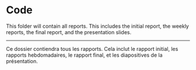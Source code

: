 # Code

This folder will contain all reports. This includes the initial report, the weekly reports, the final report, and the presentation slides.

--------------------------------------------------------------------

Ce dossier contiendra tous les rapports. Cela inclut le rapport initial, les rapports hebdomadaires, le rapport final, et les diapositives de la présentation.
